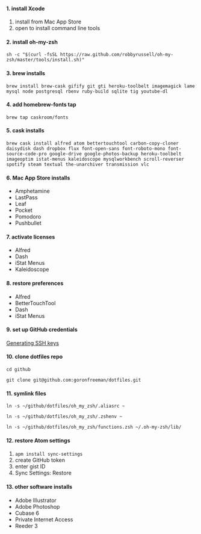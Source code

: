 #### 1. install Xcode
1. install from Mac App Store
2. open to install command line tools

#### 2. install oh-my-zsh
`sh -c "$(curl -fsSL https://raw.github.com/robbyrussell/oh-my-zsh/master/tools/install.sh)"`

#### 3. brew installs
`brew install brew-cask gifify git gti heroku-toolbelt imagemagick lame mysql node postgresql rbenv ruby-build sqlite tig youtube-dl`

#### 4. add homebrew-fonts tap
`brew tap caskroom/fonts`

#### 5. cask installs
`brew cask install alfred atom bettertouchtool carbon-copy-cloner daisydisk dash dropbox flux font-open-sans font-roboto-mono font-source-code-pro google-drive google-photos-backup heroku-toolbelt imageoptim istat-menus kaleidoscope mysqlworkbench scroll-reverser spotify steam textual the-unarchiver transmission vlc`

#### 6. Mac App Store installs
* Amphetamine
* LastPass
* Leaf
* Pocket
* Pomodoro
* Pushbullet

#### 7. activate licenses
* Alfred
* Dash
* iStat Menus
* Kaleidoscope

#### 8. restore preferences
* Alfred
* BetterTouchTool
* Dash
* iStat Menus

#### 9. set up GitHub credentials
[Generating SSH keys](https://help.github.com/articles/generating-ssh-keys/)

#### 10. clone dotfiles repo
`cd github`

`git clone git@github.com:goronfreeman/dotfiles.git`

#### 11. symlink files
`ln -s ~/github/dotfiles/oh_my_zsh/.aliasrc ~`

`ln -s ~/github/dotfiles/oh_my_zsh/.zshenv ~`

`ln -s ~/github/dotfiles/oh_my_zsh/functions.zsh ~/.oh-my-zsh/lib/`

#### 12. restore Atom settings
1. `apm install sync-settings`
2. create GitHub token
3. enter gist ID
4. Sync Settings: Restore

#### 13. other software installs
* Adobe Illustrator
* Adobe Photoshop
* Cubase 6
* Private Internet Access
* Reeder 3
